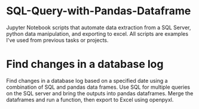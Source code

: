 # SQL-Query-with-Pandas-Dataframe
Jupyter Notebook scripts that automate data extraction from a SQL Server, python data manipulation, and exporting to excel.  All scripts are examples I've used from previous tasks or projects.

# Find changes in a database log
Find changes in a database log based on a specified date using a combination of SQL and pandas data frames. Use SQL for multiple queries on the SQL server and bring the outputs into pandas dataframes. Merge the dataframes and run a function, then export to Excel using openpyxl.
